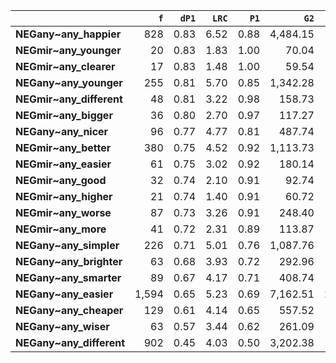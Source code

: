 |                          |   `f` |   `dP1` |   `LRC` |   `P1` |     `G2` |   `f2` |   `exp_f` |   `unexp_f` |   `unexp_r` |   `adj_total` |
|:-------------------------|------:|--------:|--------:|-------:|---------:|-------:|----------:|------------:|------------:|--------------:|
| **NEGany~any_happier**   |   828 |    0.83 |    6.52 |   0.88 | 4,484.15 |    942 |     41.54 |      786.46 |        0.95 |        16,177 |
| **NEGmir~any_younger**   |    20 |    0.83 |    1.83 |   1.00 |    70.04 |     20 |      3.47 |       16.53 |        0.83 |           933 |
| **NEGmir~any_clearer**   |    17 |    0.83 |    1.48 |   1.00 |    59.54 |     17 |      2.95 |       14.05 |        0.83 |           128 |
| **NEGany~any_younger**   |   255 |    0.81 |    5.70 |   0.85 | 1,342.28 |    300 |     13.23 |      241.77 |        0.95 |        25,912 |
| **NEGmir~any_different** |    48 |    0.81 |    3.22 |   0.98 |   158.73 |     49 |      8.51 |       39.49 |        0.82 |        35,852 |
| **NEGmir~any_bigger**    |    36 |    0.80 |    2.70 |   0.97 |   117.27 |     37 |      6.42 |       29.58 |        0.82 |         3,783 |
| **NEGany~any_nicer**     |    96 |    0.77 |    4.77 |   0.81 |   487.74 |    118 |      5.20 |       90.80 |        0.95 |         9,879 |
| **NEGmir~any_better**    |   380 |    0.75 |    4.52 |   0.92 | 1,113.73 |    413 |     71.69 |      308.31 |        0.81 |        13,606 |
| **NEGmir~any_easier**    |    61 |    0.75 |    3.02 |   0.92 |   180.14 |     66 |     11.46 |       49.54 |        0.81 |         2,372 |
| **NEGmir~any_good**      |    32 |    0.74 |    2.10 |   0.91 |    92.74 |     35 |      6.08 |       25.92 |        0.81 |        31,461 |
| **NEGmir~any_higher**    |    21 |    0.74 |    1.40 |   0.91 |    60.72 |     23 |      3.99 |       17.01 |        0.81 |         2,862 |
| **NEGmir~any_worse**     |    87 |    0.73 |    3.26 |   0.91 |   248.40 |     96 |     16.66 |       70.34 |        0.81 |         8,368 |
| **NEGmir~any_more**      |    41 |    0.72 |    2.31 |   0.89 |   113.87 |     46 |      7.98 |       33.02 |        0.81 |         7,463 |
| **NEGany~any_simpler**   |   226 |    0.71 |    5.01 |   0.76 | 1,087.76 |    298 |     13.14 |      212.86 |        0.94 |        23,230 |
| **NEGany~any_brighter**  |    63 |    0.68 |    3.93 |   0.72 |   292.96 |     87 |      3.84 |       59.16 |        0.94 |         9,135 |
| **NEGany~any_smarter**   |    89 |    0.67 |    4.17 |   0.71 |   408.74 |    125 |      5.51 |       83.49 |        0.94 |         8,249 |
| **NEGany~any_easier**    | 1,594 |    0.65 |    5.23 |   0.69 | 7,162.51 |  2,307 |    101.74 |    1,492.26 |        0.94 |       208,626 |
| **NEGany~any_cheaper**   |   129 |    0.61 |    4.14 |   0.65 |   557.52 |    197 |      8.69 |      120.31 |        0.93 |        45,734 |
| **NEGany~any_wiser**     |    63 |    0.57 |    3.44 |   0.62 |   261.09 |    102 |      4.50 |       58.50 |        0.93 |         3,253 |
| **NEGany~any_different** |   902 |    0.45 |    4.03 |   0.50 | 3,202.38 |  1,811 |     79.87 |      822.13 |        0.91 |       802,192 |